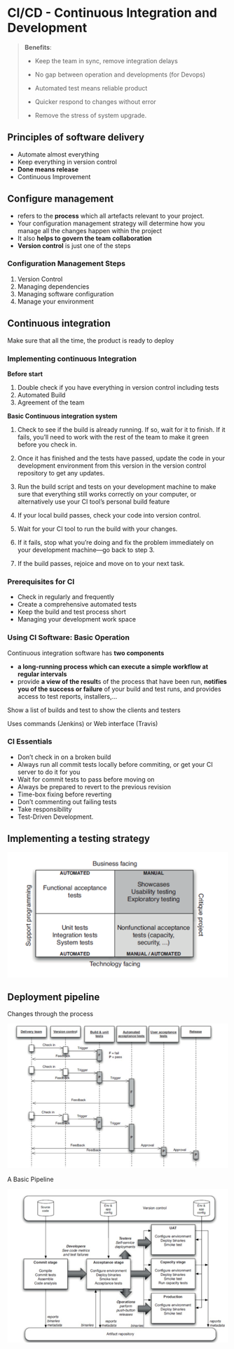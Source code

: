 # CI/CD - Continuous Integration and Development

> **Benefits**:
>
> - Keep the team in sync, remove integration delays
>
> - No gap between operation and developments (for Devops)
> - Automated test means reliable product
> - Quicker respond to changes without error
> - Remove the stress of system upgrade.

## Principles of software delivery

- Automate almost everything
- Keep everything in version control
- **Done means release**
- Continuous Improvement

## Configure management

- refers to the **process** which all artefacts relevant to your project.
- Your configuration management strategy will determine how you manage all the changes happen within the project
- It also **helps to govern the team collaboration**
- **Version control** is just one of the steps

### Configuration Management Steps

1. Version Control
2. Managing dependencies
3. Managing software configuration
4. Manage your environment

## Continuous integration

Make sure that all the time, the product is ready to deploy

### Implementing continuous Integration

**Before start**

1. Double check if you have everything in version control including tests
2. Automated Build
3. Agreement of the team



**Basic Continuous integration system**

1. Check to see if the build is already running. If so, wait for it to finish. If it fails, you’ll need to work with the rest of the team to make it green before you check in.

2. Once it has finished and the tests have passed, update the code in your development environment from this version in the version control repository to get any updates.

3. Run the build script and tests on your development machine to make sure that everything still works correctly on your computer, or alternatively use your CI tool’s personal build feature

4. If your local build passes, check your code into version control.

5. Wait for your CI tool to run the build with your changes.

6. If it fails, stop what you’re doing and fix the problem immediately on your development machine—go back to step 3.

7. If the build passes, rejoice and move on to your next task.



### Prerequisites for CI

- Check in regularly and frequently
- Create a comprehensive automated tests
- Keep the build and test process short
- Managing your development work space

### Using CI Software: Basic Operation

Continuous integration software has **two components**

- **a long-running process which can execute a simple workflow at regular intervals**
- provide **a view of the result**s of the process that have been run, **notifies you of the success or failure** of your build and test runs, and provides access to test reports, installers,...

Show a list of builds and test to show the clients and testers

Uses commands (Jenkins) or Web interface (Travis)

### CI Essentials

- Don’t check in on a broken build
- Always run all commit tests locally before commiting, or get your CI server to do it for you
- Wait for commit tests to pass before moving on
- Always be prepared to revert to the previous revision
- Time-box fixing before reverting
- Don’t commenting out failing tests
- Take responsibility
- Test-Driven Development.

## Implementing a testing strategy

![image-20190830130422255](W6-lec6.assets/image-20190830130422255.png)

## Deployment pipeline

Changes through the process

![image-20190830130612694](W6-lec6.assets/image-20190830130612694.png)



A Basic Pipeline

![image-20190830132029454](W6-lec6.assets/image-20190830132029454.png)

